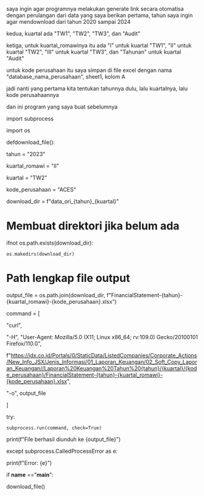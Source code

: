 saya ingin agar programnya melakukan generate link secara otomatisa dengan perulangan dari data yang saya berikan
pertama, tahun saya ingin agar mendownload dari tahun 2020 sampai 2024

kedua, kuartal ada "TW1", "TW2", "TW3", dan "Audit"

ketiga, untuk kuartal_romawinya itu ada "I" untuk kuartal "TW1", "II" untuk kuartal "TW2", "III" untuk kuartal "TW3", dan "Tahunan" untuk kuartal "Audit"

untuk kode perusahaan itu saya simpan di file excel dengan nama "database_nama_perusahaan", sheet1, kolom A

jadi nanti yang pertama kita tentukan tahunnya dulu, lalu kuartalnya, lalu kode perusahaannya

dan ini program yang saya buat sebelumnya


import subprocess

import os

defdownload_file():

  tahun = "2023"

  kuartal_romawi = "II"

  kuartal = "TW2"

  kode_perusahaan = "ACES"

  download_dir = f"data_ori_{tahun}_{kuartal}"

# Membuat direktori jika belum ada

ifnot os.path.exists(download_dir):

    os.makedirs(download_dir)

# Path lengkap file output

  output_file = os.path.join(download_dir, f"FinancialStatement-{tahun}-{kuartal_romawi}-{kode_perusahaan}.xlsx")

  command = [

"curl",

"-H", "User-Agent: Mozilla/5.0 (X11; Linux x86_64; rv:109.0) Gecko/20100101 Firefox/110.0",

f"https://idx.co.id/Portals/0/StaticData/ListedCompanies/Corporate_Actions/New_Info_JSX/Jenis_Informasi/01_Laporan_Keuangan/02_Soft_Copy_Laporan_Keuangan//Laporan%20Keuangan%20Tahun%20{tahun}/{kuartal}/{kode_perusahaan}/FinancialStatement-{tahun}-{kuartal_romawi}-{kode_perusahaan}.xlsx",

"-o", output_file

  ]

try:

    subprocess.run(command, check=True)

print(f"File berhasil diunduh ke {output_file}")

except subprocess.CalledProcessError as e:

print(f"Error: {e}")

if __name__ =="__main__":

download_file()
